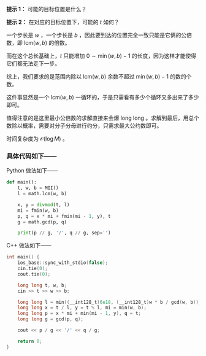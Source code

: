 **提示 1：** 可能的目标位置是什么？

**提示 2：** 在对应的目标位置下，可能的 $t$ 如何？

一个步长是 $w$ ，一个步长是 $b$ ，因此要到达的位置完全一致只能是它俩的公倍数，即 $\mathrm{lcm}(w,b)$ 的倍数。

而在这个总长基础上，$t$ 只能增加 $0\sim\min(w,b)-1$ 的长度，因为这样才能使得它们都无法走下一步。

综上，我们要求的是范围内除以 $\mathrm{lcm}(w,b)$ 余数不超过 $\min(w,b)-1$ 的数的个数。

这件事显然是一个 $\mathrm{lcm}(w,b)$ 一循环的，于是只需看有多少个循环又多出来了多少即可。

值得注意的是这里最小公倍数的求解直接来会爆 long long 。求解到最后，用总个数除以概率，需要对分子分母进行约分，只需求最大公约数即可。

时间复杂度为 $\mathcal{O}(\log M)$ 。

### 具体代码如下——

Python 做法如下——

```Python []
def main():
    t, w, b = MII()
    l = math.lcm(w, b)

    x, y = divmod(t, l)
    mi = fmin(w, b)
    p, q = x * mi + fmin(mi - 1, y), t
    g = math.gcd(p, q)

    print(p // g, '/', q // g, sep='')
```

C++ 做法如下——

```cpp []
int main() {
    ios_base::sync_with_stdio(false);
    cin.tie(0);
    cout.tie(0);

    long long t, w, b;
    cin >> t >> w >> b;

    long long l = min((__int128_t)6e18, (__int128_t)w * b / gcd(w, b));
    long long x = t / l, y = t % l, mi = min(w, b);
    long long p = x * mi + min(mi - 1, y), q = t;
    long long g = gcd(p, q);

    cout << p / g << '/' << q / g;

    return 0;
}
```
